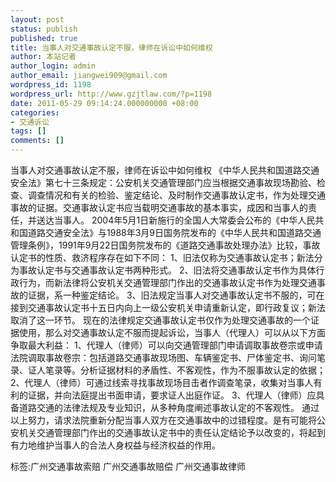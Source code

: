 ```yaml
---
layout: post
status: publish
published: true
title: 当事人对交通事故认定不服，律师在诉讼中如何维权
author: 本站记者
author_login: admin
author_email: jiangwei909@gmail.com
wordpress_id: 1198
wordpress_url: http://www.gzjtlaw.com/?p=1198
date: 2011-05-29 09:14:24.000000000 +08:00
categories:
- 交通诉讼
tags: []
comments: []
---
```

 当事人对交通事故认定不服，律师在诉讼中如何维权 《中华人民共和国道路交通安全法》第七十三条规定：公安机关交通管理部门应当根据交通事故现场勘验、检查、调查情况和有关的检验、鉴定结论、及时制作交通事故认定书，作为处理交通事故的证据。交通事故认定书应当载明交通事故的基本事实，成因和当事人的责任，并送达当事人。 2004年5月1日新施行的全国人大常委会公布的《中华人民共和国道路交通安全法》与1988年3月9日国务院发布的《中华人民共和国道路交通管理条例》，1991年9月22日国务院发布的《道路交通事故处理办法》比较，事故认定书的性质、救济程序存在如下不同： 1、旧法仅称为交通事故认定书；新法分为事故认定书与交通事故认定书两种形式。 2、旧法将交通事故认定书作为具体行政行为，而新法律将公安机关交通管理部门作出的交通事故认定书作为处理交通事故的证据，系一种鉴定结论。 3、旧法规定当事人对交通事故认定书不服的，可在接到交通事故认定书十五日内向上一级公安机关申请重新认定，即行政复议；新法取消了这一环节。 现在的法律规定交通事故认定书仅作为处理交通事故的一个证据使用，那么对交通事故认定不服而提起诉讼，当事人（代理人）可以从以下方面争取最大利益： 1、代理人（律师）可以向交通管理部门申请调取事故卷宗或申请法院调取事故卷宗：包括道路交通事故现场图、车辆鉴定书、尸体鉴定书、询问笔录、证人笔录等。分析证据材料的矛盾性、不客观性，作为不服事故认定的依据； 2、代理人（律师）可通过线索寻找事故现场目击者作调查笔录，收集对当事人有利的证据，并向法庭提出书面申请，要求证人出庭作证。 3、代理人（律师）应具备道路交通的法律法规及专业知识，从多种角度阐述事故认定的不客观性。 通过以上努力，请求法院重新分配当事人双方在交通事故中的过错程度。是有可能将公安机关交通管理部门作出的交通事故认定书中的责任认定结论予以改变的，将起到有力地维护当事人的合法人身权益与经济权益的作用。标签:广州交通事故索赔 广州交通事故赔偿 广州交通事故律师
